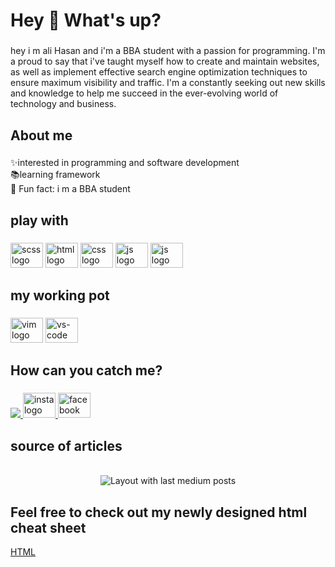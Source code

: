 <h1 align="left">Hey 👋 What's up?</h1>

###

<p align="left">hey i m ali Hasan and i'm a BBA student with a passion for programming. I'm a proud to say that i've taught myself how to create and maintain websites, as well as implement effective search engine optimization techniques to ensure maximum visibility and traffic. I'm a constantly seeking out new skills and knowledge to help me succeed in the ever-evolving world of technology and business.</p>

###

<h2 align="left">About me</h2>

###

<p align="left">✨interested in programming and software development <br>📚learning framework <br>🎲 Fun fact: i m a BBA student</p>

###

<h2 align="left">play with </h2>

###

<div align="left">
  <img src="https://user-images.githubusercontent.com/101947194/226695834-5fe4f85c-8877-47b9-98ee-6aed4d085385.svg" height="40" width="52" alt="scss logo"  />
  <img src="https://user-images.githubusercontent.com/101947194/226695839-538f111d-6609-4602-8ca7-505b481cfe4b.svg" height="40" width="52" alt="html logo"  />
  <img src="https://user-images.githubusercontent.com/101947194/226695831-25bf390c-c3e7-4263-81a4-32141fb90613.svg" height="40" width="52" alt="css logo"  />
  <img src="https://user-images.githubusercontent.com/101947194/226695815-de0ccb38-8f25-4638-8b73-a4ef8cd78eaf.svg" height="40" width="52" alt="js logo"  />
    <img src="https://user-images.githubusercontent.com/101947194/231256018-c183ab71-59a7-458d-bd1d-8a49994fef26.svg" height="40" width="52" alt="js logo"  />
</div>

###

<h2 align="left">my working pot</h2>

###

<div align="left">
  <img src="https://user-images.githubusercontent.com/101947194/226700762-98835e14-fcf7-4ae1-9b9d-46fce825d084.svg" height="40" width="52" alt="vim logo"  />
  <img src="https://user-images.githubusercontent.com/101947194/226700770-06000656-efe7-47f0-9899-b1d77f64a9b9.svg" height="40" width="52" alt="vs-code logo"  />
</div>

###


<h2 align="left">How can you catch me?</h2>   

###

<div align="left">
   <a href="https://t.me/me_alihasan" target="_blank">
    <img src="https://user-images.githubusercontent.com/101947194/226695828-a2a6ee49-276f-4643-9fc4-8c72222c7006.svg"  />
  </a>
   <a href="#" target="_blank">
  <img src="https://user-images.githubusercontent.com/101947194/226695844-1ba5e9ea-9b32-446d-a10b-7ce0009105d9.svg" height="40" width="52" alt="insta logo"  />
    </a>
   <a href="https://www.facebook.com/witharnob" target="_blank">
    <img src="https://user-images.githubusercontent.com/101947194/226695849-5ec9bf26-c912-47d9-9b1b-a9be0fe6dff4.svg" height="40" width="52" alt="facebook logo"  />
     </a>
</div>

###

<h2 align="left">source of articles</h2>   
<br clear="both">
<div align="center">
  <img src="https://github-read-medium-git-main.pahlevikun.vercel.app/latest?limit=4&username=md-alihasan&theme=radical" alt="Layout with last medium posts"  />
</div>

###
<h2 align="left">Feel free to check out my newly designed html cheat sheet</h2>   
<a href="https://cheetbyalihasan.netlify.app/">HTML </a>


